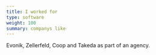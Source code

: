 ```yaml
---
title: I worked for
type: software
weight: 100
summary: companys like
---
```

Evonik, Zellerfeld, Coop and Takeda as part of an agency.
